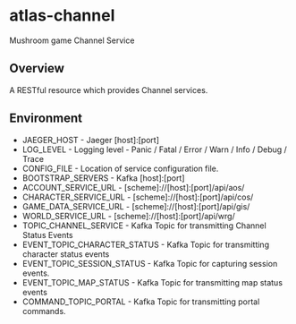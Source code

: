 # atlas-channel
Mushroom game Channel Service

## Overview

A RESTful resource which provides Channel services.

## Environment

- JAEGER_HOST - Jaeger [host]:[port]
- LOG_LEVEL - Logging level - Panic / Fatal / Error / Warn / Info / Debug / Trace
- CONFIG_FILE - Location of service configuration file.
- BOOTSTRAP_SERVERS - Kafka [host]:[port]
- ACCOUNT_SERVICE_URL - [scheme]://[host]:[port]/api/aos/
- CHARACTER_SERVICE_URL - [scheme]://[host]:[port]/api/cos/
- GAME_DATA_SERVICE_URL - [scheme]://[host]:[port]/api/gis/
- WORLD_SERVICE_URL - [scheme]://[host]:[port]/api/wrg/
- TOPIC_CHANNEL_SERVICE - Kafka Topic for transmitting Channel Status Events
- EVENT_TOPIC_CHARACTER_STATUS - Kafka Topic for transmitting character status events
- EVENT_TOPIC_SESSION_STATUS - Kafka Topic for capturing session events.
- EVENT_TOPIC_MAP_STATUS - Kafka Topic for transmitting map status events
- COMMAND_TOPIC_PORTAL - Kafka Topic for transmitting portal commands.